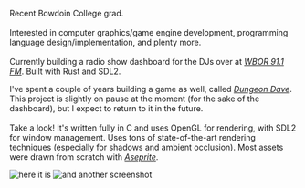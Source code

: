 Recent Bowdoin College grad.
\
\
Interested in computer graphics/game engine development, programming language design/implementation, and plenty more.
\
\
Currently building a radio show dashboard for the DJs over at *[WBOR 91.1 FM](https://github.com/WBOR-91-1-FM/)*. Built with Rust and SDL2.

I've spent a couple of years building a game as well, called *[Dungeon Dave](https://github.com/CaspianA1/dungeon_dave)*. This project is slightly on pause at the moment (for the sake of the dashboard), but I expect to return to it in the future.
\
\
Take a look! It's written fully in C and uses OpenGL for rendering, with SDL2 for window management. Uses tons of state-of-the-art rendering techniques (especially for shadows and ambient occlusion). Most assets were drawn from scratch with *[Aseprite](https://www.aseprite.org/)*.

![here it is](https://user-images.githubusercontent.com/41955769/211393898-6750e749-dbda-4547-b651-a633f4665d5c.png)
![and another screenshot](https://user-images.githubusercontent.com/41955769/211393863-fac34033-8377-4559-989e-6f2f726d44de.png)
